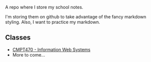 A repo where I store my school notes.

I'm storing them on github to take advantage of the fancy markdown styling.
Also, I want to practice my markdown.

## Classes

- [CMPT470 - Information Web Systems](https://github.com/eul-721/School-Notes/tree/master/CMPT470)
- More to come...
